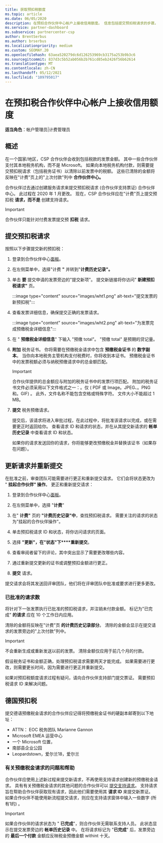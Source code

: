 ```yaml
---
title: 获取预扣税额度
ms.topic: article
ms.date: 06/05/2020
description: 在预扣合作伙伴中心帐户上接收信用额度。 信息包括提交预扣税请求的步骤。
ms.service: partner-dashboard
ms.subservice: partnercenter-csp
author: BrentSerbus
ms.author: brserbus
ms.localizationpriority: medium
ms.custom: SEOMAY.20
ms.openlocfilehash: 63aea520279dc6d126253969cb3175a253b9b3c6
ms.sourcegitcommit: 837d3c5b52ab056b2b761cd85eb2426f56b62614
ms.translationtype: MT
ms.contentlocale: zh-CN
ms.lasthandoff: 05/12/2021
ms.locfileid: "109795017"
---
```

# <a name="receive-credit-on-your-partner-center-account-for-tax-withholding"></a>在预扣税合作伙伴中心帐户上接收信用额度

**适当角色**：帐户管理员|计费管理员

## <a name="overview"></a>概述

在一个国家/地区，CSP 合作伙伴会收到包括税款的发票金额。 其中一些合作伙伴支付其本地税务机构，而不是 Microsoft。 如果向本地税务机构付款，则需要提交预扣税请求（包括税务证书）以清除以前发票中的税额。 这些已清除的金额将反映在"计费"页上的"上次付款"列中 **合作伙伴中心。**

合作伙伴过去通过创建服务请求来提交预扣税请求 (合作伙伴支持票证) 合作伙伴中心。 此过程在 2020 年 1 月更改。 现在，CSP 合作伙伴应在"计费"页上提交预扣税 **请求，而不是** 创建支持请求。

> [!IMPORTANT]
> 合作伙伴只能针对付费发票提交预 **扣税** 请求。

## <a name="submit-a-tax-withholding-request"></a>提交预扣税请求

按照以下步骤提交新的预扣税：

1. 登录到合作伙伴中心[面板](https://partner.microsoft.com/dashboard/home)。

2. 在左侧菜单中，选择"计费 **"** 并转到"**计费历史记录"。**

3. 单击 **要** 提交申请的发票旁边的"提交新项"。 提交新链接将你访问" **新建预扣税请求"** 页。

   :::image type="content" source="images/wht1.png" alt-text="提交发票的新预扣税":::

4. 查看发票详细信息，确保提交正确的发票请求。

   :::image type="content" source="images/wht2.png" alt-text="为发票完成预缴税金详细信息":::

5. 在 " **预缴税金详细信息**" 下输入 "预缴 total"。 "预缴 total" 是预期的贷记量。

6. **附加** 税务证书。 你将需要在预缴税金请求中包含 **预缴税金证书** 的 **数字副本**。 当你向本地税务主管机构支付税费时，你将收到本证书。 预缴税金证书中的发票税额必须与纳税预缴请求中的总金额匹配。

   > [!IMPORTANT]
   > 合作伙伴提供的总金额应与附加的税务证书中的发票行项匹配。 附加的税务证书文件必须采用以下文件格式之一：。仅 ( PDF 或 Image。JPEG、。PNG 和。GIF) 。 此外，文件名称不能包含空格或特殊字符。 文件大小不能超过 1 MB。

7. **提交** 税务预缴请求。

   提交后，该请求将进入审批过程，在此过程中，将批准该请求以完成，或在需要更正时返回给你。 查看请求 ID 和请求的状态，并在从其提交新请求的 **帐单历史记录** 中查看请求 ID 和状态。

   如果你的请求发送回你的请求，你将能够更改预缴税金并替换该证书（如果存在问题）。

## <a name="update-request-and-resubmit"></a>更新请求并重新提交

在批准之前，审查团队可能需要进行更正和重新提交请求。 它们会将状态更改为 " **挂起合作伙伴" 操作**。 更正和重新提交请求：

1. 登录到合作伙伴中心[面板](https://partner.microsoft.com/dashboard/home)。

2. 在左侧菜单中，选择 "**计费**"

3. 在" **计费"** 页的 **"计费历史记录"中**，查找预扣税请求。 需要关注的请求的状态为"挂起的合作伙伴操作"。

4. 单击预扣税请求 ID 和状态，将你访问请求的页面。

5. 选择 **"更新"，在"状态"下****重新提交**。

6. 查看审阅者留下的评论，其中突出显示了需要更改哪些内容。

7. 通过重新提交更新的证书或调整预扣金额进行更正。

8. **提交** 请求。

提交请求会将其发送回评审团队，他们将在评审团队中批准或要求进行更多更改。

### <a name="approved-requests"></a>已批准的请求数

将针对下一张发票执行已批准的预扣税请求，并注销未付款金额。 标记为"已完成" **的请求** 应在 10 个工作日内应用。 

清除的金额将反映在"计费"页 **的计费历史记录部分**。 清除的金额会显示在提交请求的发票旁边的"上次付款"列中。

   > [!IMPORTANT]
   > 不会重新生成或重新发送以前的发票。 清除金额仅应用于前几个月的付款。

假设税务证书和金额正确，处理预扣税请求需要两天才能完成。 如果需要进行更改，则需要更长时间，因为需要进行更正并重新提交。

如果对预扣税额度请求过程有疑问，请向合作伙伴支持部门提交票证。 需要预扣税请求 ID 来解决问题。

## <a name="german-tax-withholding"></a>德国预扣税

提交德语预缴税金请求的合作伙伴应记得将预缴税金证书的硬副本邮寄到以下地址：

- ATTN： EOC 税务团队 Marianne Gannon
- Microsoft EMEA 运营中心
- 一个 Microsoft 位置，
- 南部县企业公园
- Leopardstown，爱尔兰18，爱尔兰

### <a name="questions-and-assistance-for-tax-withholding-requests"></a>有关预缴税金请求的问题和帮助

合作伙伴应使用上述新过程来提交新请求，不再使用支持请求创建新的预缴税金请求。 具有有关预缴税金请求的其他问题的合作伙伴可以 [提交支持请求](https://partner.microsoft.com/dashboard/support/csp/servicerequests/create?stage=2&topicid=9227afa6-babf-3917-acee-67db7860f5ed)。 支持请求旨在帮助合作伙伴获取现有请求，因此他们需要使用其 **请求 ID** 来提交新票证。 如果合作伙伴不能使用新流程提交请求，则应在支持请求窗体中输入一些数字 (所有1的) 。 

   > [!IMPORTANT]
   > 如果合作伙伴的请求状态为 " **已完成**"，则合作伙伴无需联系支持人员。 此状态显示在提交发票旁边的 **帐单历史记录** 中。 在将请求标记为 "**已完成**" 后，发票旁边的 **最后一个付款** 金额应反映税金预缴金额 withint 十天。
